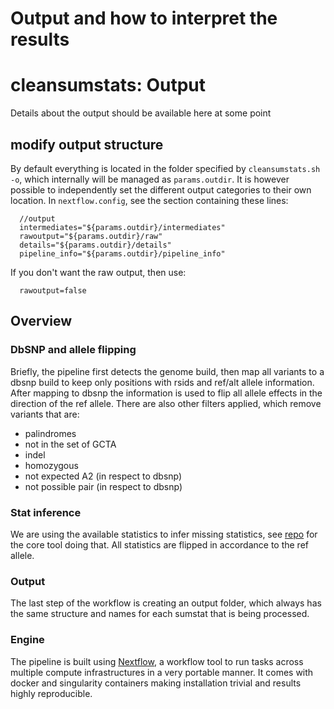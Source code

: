 # Output and how to interpret the results

# cleansumstats: Output

Details about the output should be available here at some point

## modify output structure
By default everything is located in the folder specified by `cleansumstats.sh -o`, which internally will be managed as `params.outdir`. It is however possible to independently set the different output categories to their own location. In `nextflow.config`, see the section containing these lines:
```
  //output
  intermediates="${params.outdir}/intermediates"
  rawoutput="${params.outdir}/raw"
  details="${params.outdir}/details"
  pipeline_info="${params.outdir}/pipeline_info"
```

If you don't want the raw output, then use:
```
  rawoutput=false
```

## Overview

### DbSNP and allele flipping
Briefly, the pipeline first detects the genome build, then map all variants to a dbsnp build to keep only positions with rsids and ref/alt allele information. After mapping to dbsnp the information is used to flip all allele effects in the direction of the ref allele. There are also other filters applied, which remove variants that are:
- palindromes
- not in the set of GCTA
- indel
- homozygous
- not expected A2 (in respect to dbsnp)
- not possible pair (in respect to dbsnp)

### Stat inference
We are using the available statistics to infer missing statistics, see [repo](https://github.com/pappewaio/r-stats-c-streamer) for the core tool doing that. All statistics are flipped in accordance to the ref allele. 

### Output
The last step of the workflow is creating an output folder, which always has the same structure and names for each sumstat that is being processed.

### Engine
The pipeline is built using [Nextflow](https://www.nextflow.io), a workflow tool to run tasks across multiple compute infrastructures in a very portable manner. It comes with docker and singularity containers making installation trivial and results highly reproducible.